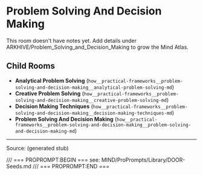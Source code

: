 # Problem Solving And Decision Making

This room doesn't have notes yet. Add details under ARKHIVE/Problem_Solving_and_Decision_Making to grow the Mind Atlas.

## Child Rooms
- **Analytical Problem Solving** (`how__practical-frameworks__problem-solving-and-decision-making__analytical-problem-solving-md`)
- **Creative Problem Solving** (`how__practical-frameworks__problem-solving-and-decision-making__creative-problem-solving-md`)
- **Decision Making Techniques** (`how__practical-frameworks__problem-solving-and-decision-making__decision-making-techniques-md`)
- **Problem Solving And Decision Making** (`how__practical-frameworks__problem-solving-and-decision-making__problem-solving-and-decision-making-md`)

---
Source: (generated stub)

/// === PROPROMPT:BEGIN ===
see: MIND/ProPrompts/Library/DOOR-Seeds.md
/// === PROPROMPT:END ===
